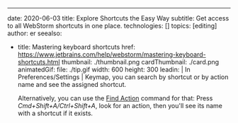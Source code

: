 ---
date: 2020-06-03
title: Explore Shortcuts the Easy Way
subtitle: Get access to all WebStorm shortcuts in one place.
technologies: []
topics: [editing]
author: er
seealso:
- title: Mastering keyboard shortcuts
  href: https://www.jetbrains.com/help/webstorm/mastering-keyboard-shortcuts.html
thumbnail: ./thumbnail.png
cardThumbnail: ./card.png
animatedGif:
  file: ./tip.gif
  width: 600
  height: 300
leadin: |
  In Preferences/Settings | Keymap, you can search by shortcut or by action name and see the assigned shortcut. 
  
  Alternatively, you can use the [Find Action](https://www.jetbrains.com/webstorm/guide/tips/toggle-options-in-find/) command for that: Press *Cmd+Shift+A/Ctrl+Shift+A*, look for an action, then you'll see its name with a shortcut if it exists.
  